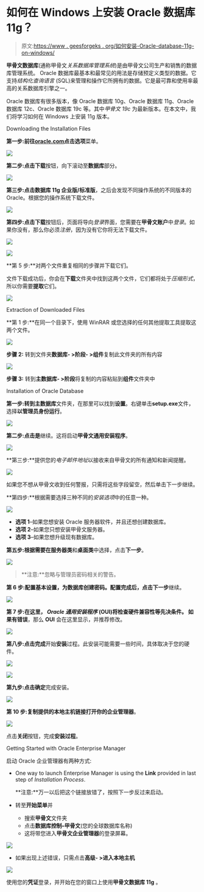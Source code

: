 # 如何在 Windows 上安装 Oracle 数据库 11g？

> 原文:[https://www . geesforgeks . org/如何安装-Oracle-database-11g-on-windows/](https://www.geeksforgeeks.org/how-to-install-oracle-database-11g-on-windows/)

**甲骨文数据库**(通称甲骨文*关系数据库管理系统*)是由甲骨文公司生产和销售的数据库管理系统。
Oracle 数据库最基本和最常见的用法是存储预定义类型的数据。它支持*结构化查询语言* (SQL)来管理和操作它所拥有的数据。它是最可靠和使用率最高的关系数据库引擎之一。

Oracle 数据库有很多版本，像 Oracle 数据库 10g、Oracle 数据库 11g、Oracle 数据库 12c、Oracle 数据库 19c 等。其中*甲骨文 19c* 为最新版本。在本文中，我们将学习如何在 Windows 上安装 11g 版本。

Downloading the Installation Files

**第一步:**前往[oracle.com](https://www.oracle.com/index.html)点击**选项**菜单。

![](img/59f8418fd6ce6ade8cec426ecbd33a72.png)

**第二步:**点击**下载**按钮，向下滚动至**数据库**部分。

![](img/9733343a72bfb8c02d3c1fcad76af1a2.png)

**第三步:**点击**数据库 11g 企业版/标准版**，之后会发现不同操作系统的不同版本的 Oracle。根据您的操作系统下载文件。

![](img/d913fdd93ef90a1a73d515c4c5224ab0.png)

**第四步:**点击**下载**按钮后，页面将导向*登录*界面，您需要在**甲骨文账户**中*登录*。如果你没有，那么你必须*注册*，因为没有它你将无法下载文件。

![](img/abe9736be1741edbec8ed51f846cd633.png)

![](img/5f23fe144616077c643108138214984e.png)

**第 5 步:**对两个文件重复相同的步骤并下载它们。

文件下载成功后，你会在**下载**文件夹中找到这两个文件，它们都将处于*压缩形式*，所以你需要**提取**它们。

![](img/4195a9af6c3ed5bc506a30e498ef958d.png)

Extraction of Downloaded Files

**第 1 步:**在同一个目录下，使用 WinRAR 或您选择的任何其他提取工具提取这两个文件。

![](img/a1fa2a8863433bd371e96516ae406458.png)

**步骤 2:** 转到文件夹**数据库- >阶段- >组件**复制此文件夹的所有内容

![](img/f478060651787991fa0b1a1650f90053.png)

**步骤 3:** 转到**主数据库- >阶段**将复制的内容粘贴到**组件**文件夹中

Installation of Oracle Database

**第一步:**转到**主数据库**文件夹，在那里可以找到**设置**。右键单击**setup.exe**文件，选择**以管理员身份运行**。

![](img/d528bec0652c89e6e8425cc5392e14fd.png)

**第二步:**点击**是**继续。这将启动**甲骨文通用安装程序**。

![](img/16dafa40f6a43b58c371d6b97f4c79ef.png)

**第三步:**提供您的*电子邮件地址*以接收来自甲骨文的所有通知和新闻提醒。

![](img/ea55aa5722a729adc327f1c721521dcf.png)

如果您不想从甲骨文收到任何警报，只需将这些字段留空，然后单击下一步继续。

**第四步:**根据需要选择三种不同的*安装选项*中的任意一种。

![](img/6eca173cab165be4f3c1e08f55d6267c.png)

*   **选项 1**–如果您想安装 Oracle 服务器软件，并且还想创建数据库。
*   **选项 2**–如果您只想安装甲骨文服务器。
*   **选项 3**–如果您想升级现有数据库。

**第五步:**根据需要在**服务器类**和**桌面类**中选择，点击**下一步**。

![](img/840a19e1a5a8b133d15d362bee418293.png)

> **注意:**忽略与管理员密码相关的警告。

**第 6 步:**配置基本设置，为数据库创建密码。配置完成后，点击**下一步**继续。

![](img/518ef07503d353ddc36cea4ac8017558.png)

**第 7 步:**在这里， *Oracle 通用安装程序* (OUI)将检查硬件兼容性等先决条件。
如果有**错误**，那么 **OUI** 会在这里显示，并推荐修改。

![](img/ec6f220d504638386de58687a84777a8.png)

**第八步:**点击**完成**开始**安装**过程。此安装可能需要一些时间，具体取决于您的硬件。

![](img/20e32d404f3d251d1e33126cadd1d5a3.png)

![](img/a079cb023b65e73f7801877504b66f54.png)

**第九步:**点击**确定**完成安装。

![](img/2932ca0488da50676cab27233d2d0fbe.png)

**第 10 步:**复制提供的本地主机链接打开你的**企业管理器**。

![](img/ea94ef266bf05b0bf4badcab6cd282a7.png)

点击**关闭**按钮，完成**安装过程**。

Getting Started with Oracle Enterprise Manager

启动 Oracle 企业管理器有两种方式:

*   One way to launch Enterprise Manager is using the **Link** provided in last step of *Installation Process*. 

    **注意:**万一以后把这个链接放错了，按照下一步反过来启动。

*   转至**开始菜单**并
    *   搜索**甲骨文**文件夹
    *   点击**数据库控制–甲骨文**(您的全球数据库名称)
    *   这将带您进入**甲骨文企业管理器**的登录屏幕。

![](img/854ba7cd0ef131769d8851f7f1f8ce74.png)

*   如果出现上述错误，只需点击**高级- >进入本地主机**

![](img/2552f17f72ee155c4c9d7af14317a19b.png)

使用您的**凭证**登录，并开始在您的窗口上使用**甲骨文数据库 11g** 。